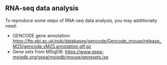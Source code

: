 ## RNA-seq data analysis

To reproduce some steps of RNA-seq data analysis, you may additionally need:
* GENCODE gene annotation: https://ftp.ebi.ac.uk/pub/databases/gencode/Gencode_mouse/release_M25/gencode.vM25.annotation.gtf.gz
* Gene sets from MSigDB: https://www.gsea-msigdb.org/gsea/msigdb/mouse/genesets.jsp
